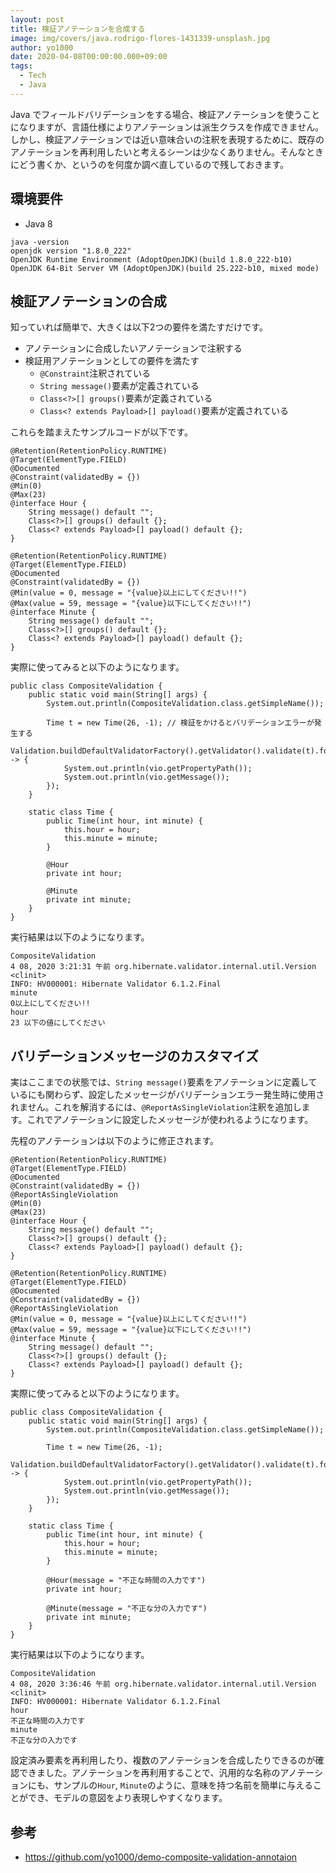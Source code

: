 ```yaml
---
layout: post
title: 検証アノテーションを合成する
image: img/covers/java.rodrigo-flores-1431339-unsplash.jpg
author: yo1000
date: 2020-04-08T00:00:00.000+09:00
tags:
  - Tech
  - Java
---
```


Java でフィールドバリデーションをする場合、検証アノテーションを使うことになりますが、言語仕様によりアノテーションは派生クラスを作成できません。しかし、検証アノテーションでは近い意味合いの注釈を表現するために、既存のアノテーションを再利用したいと考えるシーンは少なくありません。そんなときにどう書くか、というのを何度か調べ直しているので残しておきます。

## 環境要件
- Java 8

```
java -version
openjdk version "1.8.0_222"
OpenJDK Runtime Environment (AdoptOpenJDK)(build 1.8.0_222-b10)
OpenJDK 64-Bit Server VM (AdoptOpenJDK)(build 25.222-b10, mixed mode)
```

## 検証アノテーションの合成
知っていれば簡単で、大きくは以下2つの要件を満たすだけです。

- アノテーションに合成したいアノテーションで注釈する
- 検証用アノテーションとしての要件を満たす
  - `@Constraint`注釈されている
  - `String message()`要素が定義されている
  - `Class<?>[] groups()`要素が定義されている
  - `Class<? extends Payload>[] payload()`要素が定義されている

これらを踏まえたサンプルコードが以下です。

```java{numberLines:true}
@Retention(RetentionPolicy.RUNTIME)
@Target(ElementType.FIELD)
@Documented
@Constraint(validatedBy = {})
@Min(0)
@Max(23)
@interface Hour {
    String message() default "";
    Class<?>[] groups() default {};
    Class<? extends Payload>[] payload() default {};
}

@Retention(RetentionPolicy.RUNTIME)
@Target(ElementType.FIELD)
@Documented
@Constraint(validatedBy = {})
@Min(value = 0, message = "{value}以上にしてください!!")
@Max(value = 59, message = "{value}以下にしてください!!")
@interface Minute {
    String message() default "";
    Class<?>[] groups() default {};
    Class<? extends Payload>[] payload() default {};
}
```

実際に使ってみると以下のようになります。

```java{numberLines:true}{5}
public class CompositeValidation {
    public static void main(String[] args) {
        System.out.println(CompositeValidation.class.getSimpleName());

        Time t = new Time(26, -1); // 検証をかけるとバリデーションエラーが発生する
        Validation.buildDefaultValidatorFactory().getValidator().validate(t).forEach(vio -> {
            System.out.println(vio.getPropertyPath());
            System.out.println(vio.getMessage());
        });
    }

    static class Time {
        public Time(int hour, int minute) {
            this.hour = hour;
            this.minute = minute;
        }

        @Hour
        private int hour;

        @Minute
        private int minute;
    }
}
```

実行結果は以下のようになります。

```bash{5,7}
CompositeValidation
4 08, 2020 3:21:31 午前 org.hibernate.validator.internal.util.Version <clinit>
INFO: HV000001: Hibernate Validator 6.1.2.Final
minute
0以上にしてください!!
hour
23 以下の値にしてください
```

## バリデーションメッセージのカスタマイズ
実はここまでの状態では、`String message()`要素をアノテーションに定義しているにも関わらず、設定したメッセージがバリデーションエラー発生時に使用されません。これを解消するには、`@ReportAsSingleViolation`注釈を追加します。これでアノテーションに設定したメッセージが使われるようになります。

先程のアノテーションは以下のように修正されます。

```java{numberLines:true}{5,18}
@Retention(RetentionPolicy.RUNTIME)
@Target(ElementType.FIELD)
@Documented
@Constraint(validatedBy = {})
@ReportAsSingleViolation
@Min(0)
@Max(23)
@interface Hour {
    String message() default "";
    Class<?>[] groups() default {};
    Class<? extends Payload>[] payload() default {};
}

@Retention(RetentionPolicy.RUNTIME)
@Target(ElementType.FIELD)
@Documented
@Constraint(validatedBy = {})
@ReportAsSingleViolation
@Min(value = 0, message = "{value}以上にしてください!!")
@Max(value = 59, message = "{value}以下にしてください!!")
@interface Minute {
    String message() default "";
    Class<?>[] groups() default {};
    Class<? extends Payload>[] payload() default {};
}
```

実際に使ってみると以下のようになります。

```java{numberLines:true}{18,21}
public class CompositeValidation {
    public static void main(String[] args) {
        System.out.println(CompositeValidation.class.getSimpleName());

        Time t = new Time(26, -1);
        Validation.buildDefaultValidatorFactory().getValidator().validate(t).forEach(vio -> {
            System.out.println(vio.getPropertyPath());
            System.out.println(vio.getMessage());
        });
    }

    static class Time {
        public Time(int hour, int minute) {
            this.hour = hour;
            this.minute = minute;
        }

        @Hour(message = "不正な時間の入力です")
        private int hour;

        @Minute(message = "不正な分の入力です")
        private int minute;
    }
}
```

実行結果は以下のようになります。

```bash{5,7}
CompositeValidation
4 08, 2020 3:36:46 午前 org.hibernate.validator.internal.util.Version <clinit>
INFO: HV000001: Hibernate Validator 6.1.2.Final
hour
不正な時間の入力です
minute
不正な分の入力です
```

設定済み要素を再利用したり、複数のアノテーションを合成したりできるのが確認できました。アノテーションを再利用することで、汎用的な名称のアノテーションにも、サンプルの`Hour`, `Minute`のように、意味を持つ名前を簡単に与えることができ、モデルの意図をより表現しやすくなります。

## 参考
- https://github.com/yo1000/demo-composite-validation-annotaion
